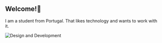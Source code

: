 ## Welcome!👋

I am a student from Portugal. That likes technology and wants to work with it.

![Design and Development](https://pbs.twimg.com/profile_banners/1664357195205492736/1722636012/600x200)
